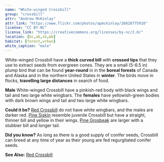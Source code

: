 ```yaml
---
name: "White-winged Crossbill"
group: "crossbill"
attr: "Andrew McKinlay"
attr_link: "https://www.flickr.com/photos/apmckinlay/26828775910"
license: "CC BY-NC"
license_link: "https://creativecommons.org/licenses/by-nc/2.0/"
location: [bc,ab,sk,mb]
habitat: [forest,urban]
white_caption: "male"
---
```

White-winged Crossbill have a **thick curved bill** with **crossed tips** that they use to extract seeds from evergreen cones. They are a small (5-6.5 in) plump bird that can be found **year-round** in in the **boreal forests** of Canada and Alaska and in the northern United States in **winter**. The birds move in flocks, **travelling large distances** in search of food.

**Male** White-winged Crossbill have a pinkish-red body with black wings and tail and two large white wingbars. The **females** have yellowish-green bodies with dark brown wings and tail and two large white wingbars.

**Could it be?** [Red Crossbill](/birds/redcross/) do not have white wingbars, and the males are darker red. [Pine Siskin](/birds/pinesisk/) resemble juvenile Crossbill but have a straight, thinner bill and yellow in their wings. [Pine Grosbeak](/birds/pinegros/) are larger with a stubbier bill and longer tail.

**Did you know?** As long as there is a good supply of conifer seeds, Crossbill can breed at any time of year as their young are fed regurgitated conifer seeds.

<!-- generated, do not edit -->
**See Also:**
[Red Crossbill](/birds/redcross/)
